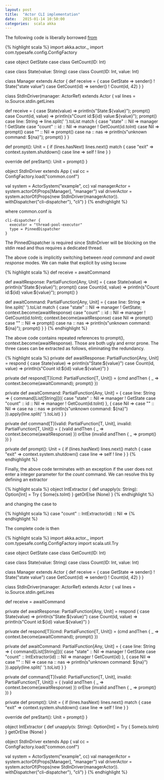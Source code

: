 ```yaml
---
layout: post
title:  "Actor CLI implementation"
date:   2015-01-14 10:50:00
categories:  scala akka
---
```


The following code is liberally borrowed [from](https://github.com/RBMHTechnology/eventuate/blob/master/src/test/scala/com/rbmhtechnology/example/OrderExample.scala) 

{% highlight scala %}
import akka.actor._
import com.typesafe.config.ConfigFactory

case object GetState
case class GetCount(ID: Int)

case class State(value: String)
case class Count(ID: Int, value: Int)

class Manager extends Actor {
  def receive = {
    case GetState     => sender() ! State("state value")
    case GetCount(id) => sender() ! Count(id, 42)
  }
}

class StdInDriver(manager: ActorRef) extends Actor {
  val lines = io.Source.stdin.getLines

  def receive = {
    case State(value) =>
      println(s"State:${value}"); prompt()
    case Count(id, value) =>
      println(s"Count id:${id} value:${value}"); prompt()
    case line: String => line.split(' ').toList match {
      case "state" :: Nil       => manager ! GetState
      case "count" :: id :: Nil => manager ! GetCount(id.toInt)
      case Nil                  => prompt()
      case "" :: Nil            => prompt()
      case na :: nas            => println(s"unknown command: ${na}"); prompt()
    }
  }

  def prompt(): Unit = {
    if (lines.hasNext) lines.next() match {
      case "exit" => context.system.shutdown()
      case line   => self ! line
    }
  }

  override def preStart(): Unit =
    prompt()
}

object StdInDriver extends App {
  val cc = ConfigFactory.load("common.conf")

  val system = ActorSystem("example", cc)
  val managerActor = system.actorOf(Props[Manager], "manager")
  val driverActor = system.actorOf(Props(new StdInDriver(managerActor)).
      withDispatcher("cli-dispatcher"), "cli")
}
{% endhighlight %}

where common.conf is
```
cli-dispatcher {
  executor = "thread-pool-executor"
  type = PinnedDispatcher
}
```

The PinnedDispatcher is required since StdInDriver will be blocking on the stdin read and thus requires a dedicated thread.


The above code is implicitly switching between _read command_ and _await response_ modes.
We can make that explicit by using ```become```

{% highlight scala %}
  def receive = awaitCommand

  def awaitResponse: PartialFunction[Any, Unit] = {
    case State(value) =>
      println(s"State:${value}"); prompt()
    case Count(id, value) =>
      println(s"Count id:${id} value:${value}"); prompt()
  }

  def awaitCommand: PartialFunction[Any, Unit] = {
    case line: String => line.split(' ').toList match {
      case "state" :: Nil       =>
        manager ! GetState; context.become(awaitResponse)
      case "count" :: id :: Nil =>
        manager ! GetCount(id.toInt); context.become(awaitResponse)
      case Nil                  => prompt()
      case "" :: Nil            => prompt()
      case na :: nas            => println(s"unknown command: ${na}"); prompt()
    }
  }
{% endhighlight %}



The above code contains repeated references to prompt(), context.become(awaitResponse).
Those are both ugly and error prone. The three cases can be extracted as follows, eliminating
the redundancy.

{% highlight scala %}
  private def awaitResponse: PartialFunction[Any, Unit] = respond {
    case State(value) =>
      println(s"State:${value}")
    case Count(id, value) =>
      println(s"Count id:${id} value:${value}")
  }

  private def respond[T](cmd: PartialFunction[T, Unit]) =
    (cmd andThen { _ =>   context.become(awaitCommand); prompt() })

  private def awaitCommand: PartialFunction[Any, Unit] = {
    case line: String => {
      command[List[String]]({
        case "state" :: Nil =>
          manager ! GetState
        case "count" :: id :: Nil =>
          manager ! GetCount(id.toInt)
      }, {
        case Nil       =>
        case "" :: Nil =>
        case na :: nas => println(s"unknown command: ${na}")
      }).apply(line.split(' ').toList)
    }
  }

  private def command[T](valid: PartialFunction[T, Unit],
                 invalid: PartialFunction[T, Unit]) = {
    (valid andThen { _ => context.become(awaitResponse) })
       orElse (invalid andThen { _ => prompt() })
  }
  
   private def prompt(): Unit = {
    if (lines.hasNext) lines.next() match {
      case "exit" => context.system.shutdown()
      case line   => self ! line
    }
  }
{% endhighlight %}

Finally, the above code terminates with an exception if the user does not enter a integer parameter for the _count_ command.
We can resolve this by defining an extractor

{% highlight scala %}
object IntExtractor {
  def unapply(s: String): Option[Int] = Try {
    Some(s.toInt)
  } getOrElse (None)
}
{% endhighlight %}

and changing the case to

{% highlight scala %}
 case "count" :: IntExtractor(id) :: Nil =>
{% endhighlight %}

The complete code is then 

{% highlight scala %}
import akka.actor._
import com.typesafe.config.ConfigFactory
import scala.util.Try

case object GetState
case class GetCount(ID: Int)

case class State(value: String)
case class Count(ID: Int, value: Int)

class Manager extends Actor {
  def receive = {
    case GetState     => sender() ! State("state value")
    case GetCount(id) => sender() ! Count(id, 42)
  }
}

class StdInDriver(manager: ActorRef) extends Actor {
  val lines = io.Source.stdin.getLines

  def receive = awaitCommand

  private def awaitResponse: PartialFunction[Any, Unit] = respond {
    case State(value) =>
      println(s"State:${value}")
    case Count(id, value) =>
      println(s"Count id:${id} value:${value}")
  }

  private def respond[T](cmd: PartialFunction[T, Unit]) =
    (cmd andThen { _ => context.become(awaitCommand); prompt() })

  private def awaitCommand: PartialFunction[Any, Unit] = {
    case line: String => {
      command[List[String]]({
        case "state" :: Nil =>
          manager ! GetState
        case "count" :: IntExtractor(id) :: Nil =>
          manager ! GetCount(id)
      }, {
        case Nil       =>
        case "" :: Nil =>
        case na :: nas => println(s"unknown command: ${na}")
      }).apply(line.split(' ').toList)
    }
  }

  private def command[T](valid: PartialFunction[T, Unit],
                         invalid: PartialFunction[T, Unit]) = {
    (valid andThen { _ => context.become(awaitResponse) }) orElse 
      (invalid andThen { _ => prompt() })
  }

  private def prompt(): Unit = {
    if (lines.hasNext) lines.next() match {
      case "exit" => context.system.shutdown()
      case line   => self ! line
    }
  }

  override def preStart(): Unit =
    prompt()
}

object IntExtractor {
  def unapply(s: String): Option[Int] = Try {
    Some(s.toInt)
  } getOrElse (None)
}

object StdInDriver extends App {
  val cc = ConfigFactory.load("common.conf")

  val system = ActorSystem("example", cc)
  val managerActor = system.actorOf(Props[Manager], "manager")
  val driverActor = system.actorOf(Props(new StdInDriver(managerActor)).
      withDispatcher("cli-dispatcher"), "cli")
}
{% endhighlight %}

